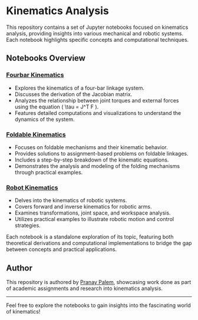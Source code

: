 # Kinematics Analysis

This repository contains a set of Jupyter notebooks focused on kinematics analysis, providing insights into various mechanical and robotic systems. Each notebook highlights specific concepts and computational techniques.

## Notebooks Overview

### [Fourbar Kinematics](Fourbar_Kinematics.ipynb)
- Explores the kinematics of a four-bar linkage system.
- Discusses the derivation of the Jacobian matrix.
- Analyzes the relationship between joint torques and external forces using the equation \( \tau = J^T F \).
- Features detailed computations and visualizations to understand the dynamics of the system.

### [Foldable Kinematics](Foldable-Kinematics.ipynb)
- Focuses on foldable mechanisms and their kinematic behavior.
- Provides solutions to assignment-based problems on foldable linkages.
- Includes a step-by-step breakdown of the kinematic equations.
- Demonstrates the analysis and modeling of the folding mechanisms through practical examples.

### [Robot Kinematics](Robot-Kinematics.ipynb)
- Delves into the kinematics of robotic systems.
- Covers forward and inverse kinematics for robotic arms.
- Examines transformations, joint space, and workspace analysis.
- Utilizes practical examples to illustrate robotic motion and control strategies.

Each notebook is a standalone exploration of its topic, featuring both theoretical derivations and computational implementations to bridge the gap between concepts and practical applications.

## Author
This repository is authored by [Pranay Palem](https://github.com/pranaypalem), showcasing work done as part of academic assignments and research into kinematics analysis.

---

Feel free to explore the notebooks to gain insights into the fascinating world of kinematics!

